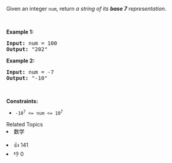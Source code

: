 <p>Given an integer <code>num</code>, return <em>a string of its <strong>base 7</strong> representation</em>.</p>

<p>&nbsp;</p>
<p><strong>Example 1:</strong></p>
<pre><strong>Input:</strong> num = 100
<strong>Output:</strong> "202"
</pre><p><strong>Example 2:</strong></p>
<pre><strong>Input:</strong> num = -7
<strong>Output:</strong> "-10"
</pre>
<p>&nbsp;</p>
<p><strong>Constraints:</strong></p>

<ul>
	<li><code>-10<sup>7</sup> &lt;= num &lt;= 10<sup>7</sup></code></li>
</ul>
<div><div>Related Topics</div><div><li>数学</li></div></div><br><div><li>👍 141</li><li>👎 0</li></div>